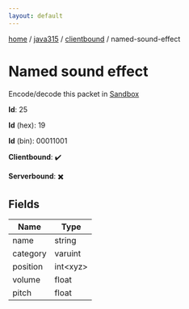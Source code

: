 ```yaml
---
layout: default
---
```


[home](/)  /  [java315](/protocol/java315)  /  [clientbound](/protocol/java315/clientbound)  /  named-sound-effect

# Named sound effect

Encode/decode this packet in [Sandbox](../../../sandbox/java315#Clientbound.NamedSoundEffect)

**Id**: 25

**Id** (hex): 19

**Id** (bin): 00011001

**Clientbound**: ✔️

**Serverbound**: ✖️

## Fields

Name | Type
---|---
name | string
category | varuint
position | int&lt;xyz&gt;
volume | float
pitch | float
